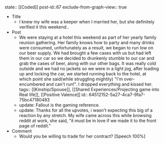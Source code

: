 state:: [[Coded]]
post-id::67
exclude-from-graph-view:: true

- Title
  - I knew my wife was a keeper when I married her, but she definitely verified it this weekend..
- Post
  - We were staying at a hotel this weekend as part of her yearly family reunion gathering. Her family knows how to party and many drinks were consumed, unfortunately as a result, we began to run low on our beer supply. We had brought a few cases with us but had left them in our car so we decided to drunkenly stumble to our car and grab the cases of beer, along with our other bags. It was really cold outside and we had no jackets so we were in a light jog, after loading up and locking the car, we started running back to the hotel, at which point she said(while struggling mightily) "I'm over-encumbered and can't run!". I dropped everything and kissed her.
    tags:: [[Kinship/Spouse]], [[Shared Experiences/Projecting game into Real life]], [[Positive Valence]]
    id:: 64512152-5a27-4ca7-9fa7-75bc47180483
  - update: Fallout is the gaming reference.
  - update: Thanks for all the upvotes, i wasn't expecting this big of a reaction by any stretch. My wife came across this while browsing reddit at work, she said, "it must be in love if we made it to the front page of reddit."
- Comment
  - Would you be willing to trade for her contract? [Speech 100%]

